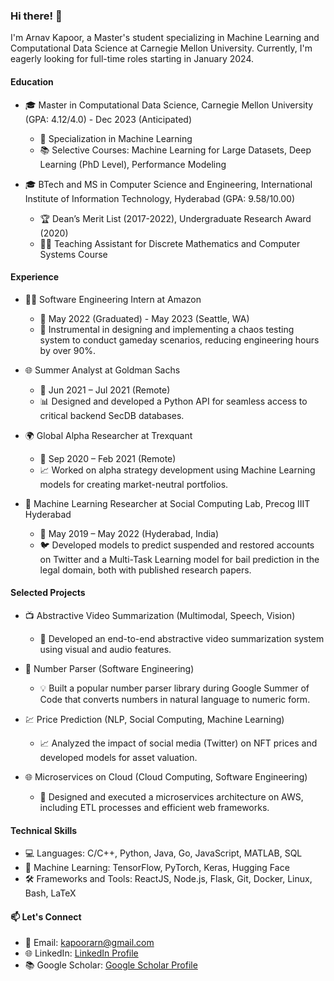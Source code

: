### Hi there! 👋

I'm Arnav Kapoor, a Master's student specializing in Machine Learning and Computational Data Science at Carnegie Mellon University. Currently, I'm eagerly looking for full-time roles starting in January 2024.

#### Education
- 🎓 Master in Computational Data Science, Carnegie Mellon University (GPA: 4.12/4.0) - Dec 2023 (Anticipated)
  - 🌟 Specialization in Machine Learning
  - 📚 Selective Courses: Machine Learning for Large Datasets, Deep Learning (PhD Level), Performance Modeling

- 🎓 BTech and MS in Computer Science and Engineering, International Institute of Information Technology, Hyderabad (GPA: 9.58/10.00)
  - 🏆 Dean’s Merit List (2017-2022), Undergraduate Research Award (2020)
  - 👨‍🏫 Teaching Assistant for Discrete Mathematics and Computer Systems Course

#### Experience
- 👨‍💻 Software Engineering Intern at Amazon
  - 📅 May 2022 (Graduated) - May 2023 (Seattle, WA)
  - 🚀 Instrumental in designing and implementing a chaos testing system to conduct gameday scenarios, reducing engineering hours by over 90%.

- 🌐 Summer Analyst at Goldman Sachs
  - 📅 Jun 2021 – Jul 2021 (Remote)
  - 📊 Designed and developed a Python API for seamless access to critical backend SecDB databases.

- 🌍 Global Alpha Researcher at Trexquant
  - 📅 Sep 2020 – Feb 2021 (Remote)
  - 📈 Worked on alpha strategy development using Machine Learning models for creating market-neutral portfolios.

- 🧠 Machine Learning Researcher at Social Computing Lab, Precog IIIT Hyderabad
  - 📅 May 2019 – May 2022 (Hyderabad, India)
  - 🐦 Developed models to predict suspended and restored accounts on Twitter and a Multi-Task Learning model for bail prediction in the legal domain, both with published research papers.

#### Selected Projects
- 📺 Abstractive Video Summarization (Multimodal, Speech, Vision)
  - 🚀 Developed an end-to-end abstractive video summarization system using visual and audio features.
  
- 🔢 Number Parser (Software Engineering)
  - 💡 Built a popular number parser library during Google Summer of Code that converts numbers in natural language to numeric form.

- 💹 Price Prediction (NLP, Social Computing, Machine Learning)
  - 📈 Analyzed the impact of social media (Twitter) on NFT prices and developed models for asset valuation.

- 🌐 Microservices on Cloud (Cloud Computing, Software Engineering)
  - 🚢 Designed and executed a microservices architecture on AWS, including ETL processes and efficient web frameworks.

#### Technical Skills
- 💻 Languages: C/C++, Python, Java, Go, JavaScript, MATLAB, SQL
- 🤖 Machine Learning: TensorFlow, PyTorch, Keras, Hugging Face
- 🛠️ Frameworks and Tools: ReactJS, Node.js, Flask, Git, Docker, Linux, Bash, LaTeX

#### 📫 Let's Connect
- 📧 Email: kapoorarn@gmail.com
- 🌐 LinkedIn: [LinkedIn Profile](https://www.linkedin.com/in/arnav-kap)
- 📚 Google Scholar: [Google Scholar Profile]([https://scholar.google.com/citations?user=](https://scholar.google.com/citations?user=ny3tCvIAAAAJ&hl=en)https://scholar.google.com/citations?user=ny3tCvIAAAAJ&hl=en)
